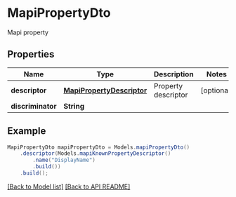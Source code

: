 
# MapiPropertyDto

Mapi property             

## Properties
Name | Type | Description | Notes
------------ | ------------- | ------------- | -------------
**descriptor** | [**MapiPropertyDescriptor**](MapiPropertyDescriptor.md) | Property descriptor              |  [optional]
**discriminator** | **String** |  | 



## Example
```java
MapiPropertyDto mapiPropertyDto = Models.mapiPropertyDto()
    .descriptor(Models.mapiKnownPropertyDescriptor()
        .name("DisplayName")
        .build())
    .build();
```


[[Back to Model list]](Models.md) [[Back to API README]](README.md)


